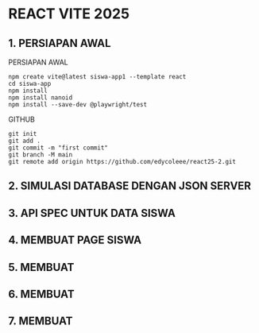 # REACT VITE 2025

## 1. PERSIAPAN AWAL

PERSIAPAN AWAL

```
npm create vite@latest siswa-app1 --template react
cd siswa-app
npm install
npm install nanoid
npm install --save-dev @playwright/test

```

GITHUB

```
git init
git add .
git commit -m "first commit"
git branch -M main
git remote add origin https://github.com/edycoleee/react25-2.git

```

## 2. SIMULASI DATABASE DENGAN JSON SERVER

## 3. API SPEC UNTUK DATA SISWA

## 4. MEMBUAT PAGE SISWA

## 5. MEMBUAT

## 6. MEMBUAT

## 7. MEMBUAT
